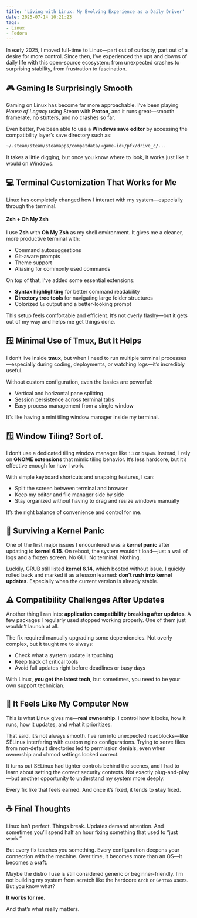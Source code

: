 ```yaml
---
title: 'Living with Linux: My Evolving Experience as a Daily Driver'
date: 2025-07-14 10:21:23
tags:
- Linux
- Fedora
---
```


In early 2025, I moved full-time to Linux—part out of curiosity, part out of a desire for more control. Since then, I’ve experienced the ups and downs of daily life with this open-source ecosystem: from unexpected crashes to surprising stability, from frustration to fascination.

## 🎮 Gaming Is Surprisingly Smooth

Gaming on Linux has become far more approachable. I’ve been playing _House of Legacy_ using Steam with **Proton**, and it runs great—smooth framerate, no stutters, and no crashes so far.

Even better, I’ve been able to use a **Windows save editor** by accessing the compatibility layer’s save directory such as:

```bash
~/.steam/steam/steamapps/compatdata/<game-id>/pfx/drive_c/...
```

It takes a little digging, but once you know where to look, it works just like it would on Windows.

## 💻 Terminal Customization That Works for Me

Linux has completely changed how I interact with my system—especially through the terminal.

#### Zsh + Oh My Zsh

I use **Zsh** with **Oh My Zsh** as my shell environment. It gives me a cleaner, more productive terminal with:

- Command autosuggestions
- Git-aware prompts
- Theme support
- Aliasing for commonly used commands

On top of that, I’ve added some essential extensions:

- **Syntax highlighting** for better command readability
- **Directory tree tools** for navigating large folder structures
- Colorized `ls` output and a better-looking prompt

This setup feels comfortable and efficient. It’s not overly flashy—but it gets out of my way and helps me get things done.

## 🪟 Minimal Use of Tmux, But It Helps

I don’t live inside **tmux**, but when I need to run multiple terminal processes—especially during coding, deployments, or watching logs—it’s incredibly useful.

Without custom configuration, even the basics are powerful:

- Vertical and horizontal pane splitting
- Session persistence across terminal tabs
- Easy process management from a single window

It’s like having a mini tiling window manager inside my terminal.

## 🪟 Window Tiling? Sort of.

I don’t use a dedicated tiling window manager like `i3` or `bspwm`. Instead, I rely on **GNOME extensions** that mimic tiling behavior. It’s less hardcore, but it’s effective enough for how I work.

With simple keyboard shortcuts and snapping features, I can:

- Split the screen between terminal and browser
- Keep my editor and file manager side by side
- Stay organized without having to drag and resize windows manually

It’s the right balance of convenience and control for me.

## 🧱 Surviving a Kernel Panic

One of the first major issues I encountered was a **kernel panic** after updating to **kernel 6.15**. On reboot, the system wouldn’t load—just a wall of logs and a frozen screen. No GUI. No terminal. Nothing.

Luckily, GRUB still listed **kernel 6.14**, which booted without issue. I quickly rolled back and marked it as a lesson learned: **don’t rush into kernel updates**. Especially when the current version is already stable.

## ⚠️ Compatibility Challenges After Updates

Another thing I ran into: **application compatibility breaking after updates**. A few packages I regularly used stopped working properly. One of them just wouldn’t launch at all.

The fix required manually upgrading some dependencies. Not overly complex, but it taught me to always:

- Check what a system update is touching
- Keep track of critical tools
- Avoid full updates right before deadlines or busy days

With Linux, **you get the latest tech**, but sometimes, you need to be your own support technician.

## 🔧 It Feels Like My Computer Now

This is what Linux gives me—**real ownership**. I control how it looks, how it runs, how it updates, and what it prioritizes.

That said, it’s not always smooth. I’ve run into unexpected roadblocks—like SELinux interfering with custom nginx configurations. Trying to serve files from non-default directories led to permission denials, even when ownership and chmod settings looked correct.

It turns out SELinux had tighter controls behind the scenes, and I had to learn about setting the correct security contexts. Not exactly plug-and-play—but another opportunity to understand my system more deeply.

Every fix like that feels earned. And once it’s fixed, it tends to __stay__ fixed.

## ☕ Final Thoughts

Linux isn’t perfect. Things break. Updates demand attention. And sometimes you’ll spend half an hour fixing something that used to “just work.”

But every fix teaches you something. Every configuration deepens your connection with the machine. Over time, it becomes more than an OS—it becomes a **craft**.

Maybe the distro I use is still considered generic or beginner-friendly. I’m not building my system from scratch like the hardcore `Arch` or `Gentoo` users. But you know what?

**It works for me.**

And that’s what really matters.